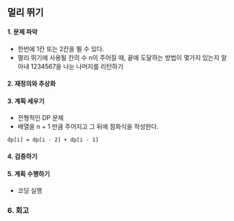 ## 멀리 뛰기
#### 1. 문제 파악
- 한번에 1칸 또는 2칸을 뛸 수 있다.
- 멀리 뛰기에 사용될 칸의 수 n이 주어질 때, 끝에 도달하는 방법이 몇가지 있는지 알아내 1234567을 나눈 나머지를 리턴하기
#### 2. 재정의와 추상화
#### 3. 계획 세우기
- 전형적인 DP 문제
- 배열을 n + 1 만큼 주어지고 그 뒤에 점화식을 작성한다.
```
dp[i] = dp[i - 2] + dp[i - 1]
```
#### 4. 검증하기
#### 5. 계획 수행하기
- 코딩 실행

### 6. 회고
